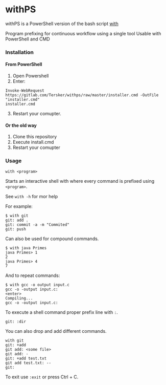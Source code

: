 # withPS
withPS is a PowerShell version of the bash script [with](https://github.com/mchav/with)

Program prefixing for continuous workflow using a single tool
Usable with PowerShell and CMD

### Installation
#### From PowerShell
1. Open Powershell
2. Enter:
```
Invoke-WebRequest https://gitlab.com/Tersker/withps/raw/master/installer.cmd -OutFile "installer.cmd"
installer.cmd
```
3. Restart your comupter.

#### Or the old way
1. Clone this repository
2. Execute install.cmd
3. Restart your comupter



### Usage

`with <program>`

Starts an interactive shell with where every command is prefixed using `<program>`.

See ```with -h``` for mor help

For example:
```
$ with git
git: add .
git: commit -a -m "Commited"
git: push
```


Can also be used for compound commands.
```
$ with java Primes
java Primes> 1
2
java Primes> 4
7
```

And to repeat commands:
```
$ with gcc -o output input.c
gcc -o -output input.c:
<enter>
Compiling...
gcc -o -output input.c:
```


To execute a shell command proper prefix line with `:`.


`git: :dir`

You can also drop and add different commands.

```
with git
git: +add
git add: <some file>
git add: -
git: +add test.txt
git add test.txt: --
git:
```

To exit use `:exit` or press Ctrl + C.

